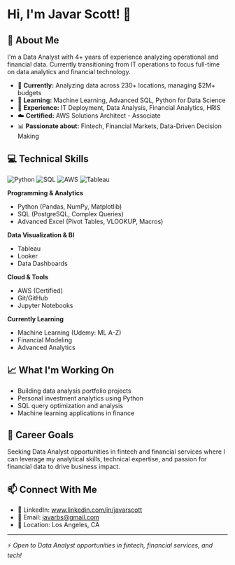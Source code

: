 # Hi, I'm Javar Scott! 👋

## 🚀 About Me
I'm a Data Analyst with 4+ years of experience analyzing operational and financial data. Currently transitioning from IT operations to focus full-time on data analytics and financial technology.

- 🔭 **Currently:** Analyzing data across 230+ locations, managing $2M+ budgets
- 🌱 **Learning:** Machine Learning, Advanced SQL, Python for Data Science
- 💼 **Experience:** IT Deployment, Data Analysis, Financial Analytics, HRIS
- ☁️ **Certified:** AWS Solutions Architect - Associate
- 📊 **Passionate about:** Fintech, Financial Markets, Data-Driven Decision Making

## 💻 Technical Skills

![Python](https://img.shields.io/badge/Python-3776AB?style=for-the-badge&logo=python&logoColor=white)
![SQL](https://img.shields.io/badge/SQL-4479A1?style=for-the-badge&logo=postgresql&logoColor=white)
![AWS](https://img.shields.io/badge/AWS-232F3E?style=for-the-badge&logo=amazon-aws&logoColor=white)
![Tableau](https://img.shields.io/badge/Tableau-E97627?style=for-the-badge&logo=tableau&logoColor=white)

**Programming & Analytics**
- Python (Pandas, NumPy, Matplotlib)
- SQL (PostgreSQL, Complex Queries)
- Advanced Excel (Pivot Tables, VLOOKUP, Macros)

**Data Visualization & BI**
- Tableau
- Looker
- Data Dashboards

**Cloud & Tools**
- AWS (Certified)
- Git/GitHub
- Jupyter Notebooks

**Currently Learning**
- Machine Learning (Udemy: ML A-Z)
- Financial Modeling
- Advanced Analytics

## 📈 What I'm Working On
- Building data analysis portfolio projects
- Personal investment analytics using Python
- SQL query optimization and analysis
- Machine learning applications in finance

## 🎯 Career Goals
Seeking Data Analyst opportunities in fintech and financial services where I can leverage my analytical skills, technical expertise, and passion for financial data to drive business impact.

## 📫 Connect With Me
- 💼 LinkedIn: www.linkedin.com/in/javarscott
- 📧 Email: javarbs@gmail.com
- 📍 Location: Los Angeles, CA

---

⚡ *Open to Data Analyst opportunities in fintech, financial services, and tech!*
